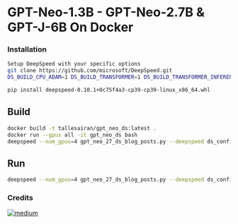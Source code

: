 # GPT-Neo-1.3B - GPT-Neo-2.7B & GPT-J-6B On Docker
 

### Installation
```sh
Setup DeepSpeed with your specific options
git clone https://github.com/microsoft/DeepSpeed.git
DS_BUILD_CPU_ADAM=1 DS_BUILD_TRANSFORMER=1 DS_BUILD_TRANSFORMER_INFERENCE=1 DS_BUILD_QUANTIZER=1 DS_BUILD_AIO=1 DS_BUILD_CPU_ADAGRAD=1 DS_BUILD_SPARSE_ATTN=0 python setup.py build_ext -j8 bdist_wheel

pip install deepspeed-0.10.1+0c75f4a3-cp39-cp39-linux_x86_64.whl
```

## Build

```bash
docker build -t tallesairan/gpt_neo_ds:latest .
docker run --gpus all -it gpt_neo_ds bash
deepspeed --num_gpus=4 gpt_neo_27_ds_blog_posts.py --deepspeed ds_config_gpt_neo_27.json
```

## Run
```bash
deepspeed --num_gpus=4 gpt_neo_27_ds_blog_posts.py --deepspeed ds_config_gpt_neo_27.json
```
 
### Credits

[![medium](https://aleen42.github.io/badges/src/medium.svg)](https://medium.com/geekculture/fine-tune-eleutherai-gpt-neo-to-generate-netflix-movie-descriptions-in-only-47-lines-of-code-40c9b4c32475)
  

